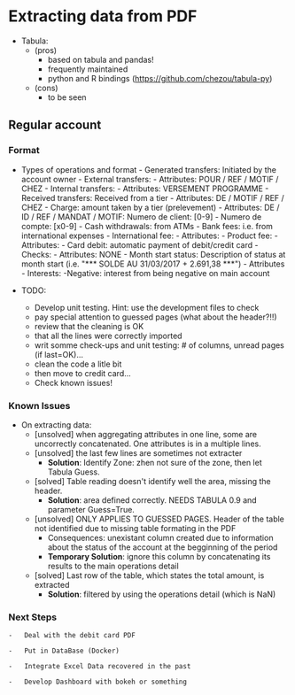 # Extracting data from PDF

-	Tabula: 
	-	(pros)
		-	based on tabula and pandas!
		-	frequently maintained
		-	python and R bindings (https://github.com/chezou/tabula-py)
	-	(cons) 
		-	to be seen

## Regular account

### Format

-	Types of operations and format
		-	Generated transfers: Initiated by the account owner
				- External transfers:
						- Attributes: POUR / REF / MOTIF / CHEZ
				- Internal transfers:
						- Attributes: VERSEMENT PROGRAMME
		-	Received transfers: Received from a tier
				- Attributes: DE / MOTIF / REF / CHEZ
		-	Charge: amount taken by a tier (prelevement)
				- Attributes: DE / ID / REF / MANDAT / MOTIF: Numero de client: [0-9] - Numero de compte: [x0-9]
		-	Cash withdrawals: from ATMs
		-	Bank fees: i.e. from international expenses
				-	International fee: 
					-	Attributes:
				- 	Product fee:
					-	Attributes:
		-	Card debit: automatic payment of debit/credit card
		-	Checks:
				- Attributes: NONE
		-	Month start status: Description of status at month start (i.e. "*** SOLDE AU 31/03/2017 + 2.691,38 ***")
				- Attributes		
		-	Interests: 
			-Negative: interest from being negative on main account

			
-	TODO:
	* Develop unit testing. Hint: use the development files to check
	* pay special attention to guessed pages (what about the header?!!)
	* review that the cleaning is OK
	* that all the lines were correctly imported
	* writ somme check-ups and unit testing: # of columns, unread pages (if last=OK)...
	* clean the code a litle bit
	* then move to credit card...
	* Check known issues!
	
### Known Issues

-	On extracting data:
	-	[unsolved] when aggregating attributes in one line, some are uncorrectly concatenated. One attributes is in a multiple lines.
	-   [unsolved] the last few lines are sometimes not extracter
		-   __Solution__: Identify Zone: zhen not sure of the zone, then let Tabula Guess.
	-	[solved] 	Table reading doesn't identify well the area, missing the header.
		-	__Solution__: area defined correctly. NEEDS TABULA 0.9 and parameter Guess=True.
	-	[unsolved] ONLY APPLIES TO GUESSED PAGES. Header of the table not identified due to missing table formating in the PDF
		-	Consequences: unexistant column created due to information about the status of the account at the begginning of the period
		-	__Temporary Solution__: ignore this column by concatenating its results to the main operations detail
	-	[solved] Last row of the table, which states the total amount, is extracted
		-	__Solution__: filtered by using the operations detail (which is NaN)
	


	

### Next Steps
	-	Deal with the debit card PDF
	
	-	Put in DataBase (Docker)

	-	Integrate Excel Data recovered in the past

	-	Develop Dashboard with bokeh or something